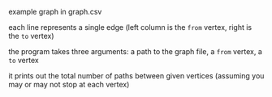 example graph in graph.csv

each line represents a single edge (left column is the `from` vertex, right is the `to` vertex)

the program takes three arguments: a path to the graph file, a `from` vertex, a `to` vertex

it prints out the total number of paths between given vertices (assuming you may or may not stop at each vertex)
